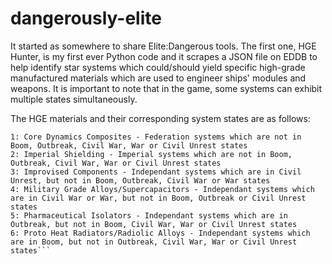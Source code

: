 # dangerously-elite
It started as somewhere to share Elite:Dangerous tools. 
The first one, HGE Hunter, is my first ever Python code and it scrapes a JSON file on EDDB to help identify star systems which could/should yield specific high-grade manufactured materials which are used to engineer ships' modules and weapons. It is important to note that in the game, some systems can exhibit multiple states simultaneously.

The HGE materials and their corresponding system states are as follows:
```
1: Core Dynamics Composites - Federation systems which are not in Boom, Outbreak, Civil War, War or Civil Unrest states
2: Imperial Shielding - Imperial systems which are not in Boom, Outbreak, Civil War, War or Civil Unrest states
3: Improvised Components - Independant systems which are in Civil Unrest, but not in Boom, Outbreak, Civil War or War states
4: Military Grade Alloys/Supercapacitors - Independant systems which are in Civil War or War, but not in Boom, Outbreak or Civil Unrest states
5: Pharmaceutical Isolators - Independant systems which are in Outbreak, but not in Boom, Civil War, War or Civil Unrest states
6: Proto Heat Radiators/Radiolic Alloys - Independant systems which are in Boom, but not in Outbreak, Civil War, War or Civil Unrest states```
